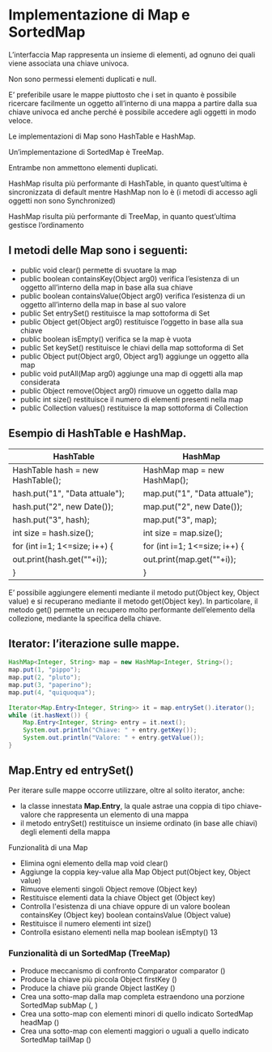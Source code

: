 # Implementazione di Map e SortedMap

L’interfaccia Map rappresenta un insieme di elementi, ad ognuno dei quali viene associata una chiave univoca. 

Non sono permessi elementi duplicati e null.

E’ preferibile usare le mappe piuttosto che i set in quanto è possibile ricercare facilmente un oggetto all’interno di una mappa a partire dalla sua chiave univoca ed anche perché è possibile accedere agli oggetti in modo veloce.

Le implementazioni di Map sono HashTable e HashMap.

Un’implementazione di SortedMap è TreeMap. 

Entrambe non ammettono elementi duplicati.

HashMap risulta più performante di HashTable, in quanto quest’ultima è sincronizzata di default mentre HashMap non lo è 
(i metodi di accesso agli oggetti non sono Synchronized)

HashMap risulta più performante di TreeMap, in quanto quest’ultima gestisce l’ordinamento

## I metodi delle Map sono i seguenti:

* public void clear()
permette di svuotare la map
* public boolean containsKey(Object arg0)
verifica l’esistenza di un oggetto all’interno della map in base alla sua chiave
* public boolean containsValue(Object arg0)
verifica l’esistenza di un oggetto all’interno della map in base al suo valore
* public Set entrySet()
restituisce la map sottoforma di Set
* public Object get(Object arg0)
restituisce l’oggetto in base alla sua chiave
* public boolean isEmpty()
verifica se la map è vuota
* public Set keySet()
restituisce le chiavi della map sottoforma di Set
* public Object put(Object arg0, Object arg1)
aggiunge un oggetto alla map
* public void putAll(Map arg0)
aggiunge una map di oggetti alla map considerata
* public Object remove(Object arg0)
rimuove un oggetto dalla map
* public int size()
restituisce il numero di elementi presenti nella map
* public Collection values()
restituisce la map sottoforma di Collection




## Esempio di HashTable e HashMap.
HashTable | HashMap
------------ | -------------
HashTable hash = new HashTable();	|	HashMap map = new HashMap();
hash.put("1", "Data attuale");		|	map.put("1", "Data attuale");
hash.put("2", new Date());			|	map.put("2", new Date());
hash.put("3", hash);				|	map.put("3", map);
int size = hash.size();			|	int size = map.size();
for (int i=1; 1<=size; i++) {		|	for (int i=1; 1<=size; i++) {
   out.print(hash.get(""+i));		   |	out.print(map.get(""+i));
}							|	}

E’ possibile aggiungere elementi mediante il metodo put(Object key, Object value) e si recuperano mediante il metodo get(Object key). 
In particolare, il metodo get() permette un recupero molto performante dell’elemento della collezione, mediante la specifica della chiave.

## Iterator: l’iterazione sulle mappe.

```java
HashMap<Integer, String> map = new HashMap<Integer, String>();
map.put(1, "pippo");
map.put(2, "pluto");
map.put(3, "paperino");
map.put(4, "quiquoqua");
  
Iterator<Map.Entry<Integer, String>> it = map.entrySet().iterator();
while (it.hasNext()) {
	Map.Entry<Integer, String> entry = it.next();
	System.out.println("Chiave: " + entry.getKey());
	System.out.println("Valore: " + entry.getValue());
}
```
## Map.Entry ed entrySet()
Per iterare sulle mappe occorre utilizzare, oltre al solito iterator, anche:
* la classe innestata __Map.Entry__, la quale astrae una coppia di tipo chiave-valore che rappresenta un elemento di una mappa
* il metodo entrySet() restituisce un insieme ordinato (in base alle chiavi) degli elementi della mappa


Funzionalità di una Map
  * Elimina ogni elemento della map
void clear()
  * Aggiunge la coppia key-value alla Map
Object put(Object key, Object value)
  * Rimuove elementi singoli
Object remove (Object key)
  * Restituisce elementi data la chiave
Object get (Object key)
  * Controlla l'esistenza di una chiave oppure di un
valore
boolean containsKey (Object key)
boolean containsValue (Object value)
  * Restituisce il numero elementi
int size()
  * Controlla esistano elementi nella map
boolean isEmpty()
13
### Funzionalità di un SortedMap (TreeMap)
  * Produce meccanismo di confronto
Comparator comparator ()
  * Produce la chiave più piccola
Object firstKey ()
  * Produce la chiave più grande
Object lastKey ()
  * Crea una sotto-map dalla map completa
estraendono una porzione
SortedMap subMap (<from>, <to>)
  * Crea una sotto-map con elementi minori di
quello indicato
SortedMap headMap (<to>)
  * Crea una sotto-map con elementi maggiori o
uguali a quello indicato
SortedMap tailMap (<from>)

